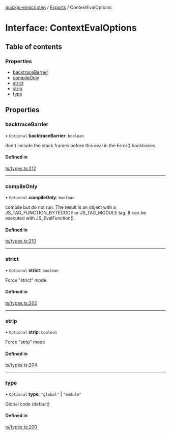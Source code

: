 [quickjs-emscripten](../README.md) / [Exports](../modules.md) / ContextEvalOptions

# Interface: ContextEvalOptions

## Table of contents

### Properties

- [backtraceBarrier](ContextEvalOptions.md#backtracebarrier)
- [compileOnly](ContextEvalOptions.md#compileonly)
- [strict](ContextEvalOptions.md#strict)
- [strip](ContextEvalOptions.md#strip)
- [type](ContextEvalOptions.md#type)

## Properties

### backtraceBarrier

• `Optional` **backtraceBarrier**: `boolean`

don't include the stack frames before this eval in the Error() backtraces

#### Defined in

[ts/types.ts:212](https://github.com/justjake/quickjs-emscripten/blob/master/ts/types.ts#L212)

___

### compileOnly

• `Optional` **compileOnly**: `boolean`

compile but do not run. The result is an object with a
JS_TAG_FUNCTION_BYTECODE or JS_TAG_MODULE tag. It can be executed
with JS_EvalFunction().

#### Defined in

[ts/types.ts:210](https://github.com/justjake/quickjs-emscripten/blob/master/ts/types.ts#L210)

___

### strict

• `Optional` **strict**: `boolean`

Force "strict" mode

#### Defined in

[ts/types.ts:202](https://github.com/justjake/quickjs-emscripten/blob/master/ts/types.ts#L202)

___

### strip

• `Optional` **strip**: `boolean`

Force "strip" mode

#### Defined in

[ts/types.ts:204](https://github.com/justjake/quickjs-emscripten/blob/master/ts/types.ts#L204)

___

### type

• `Optional` **type**: ``"global"`` \| ``"module"``

Global code (default)

#### Defined in

[ts/types.ts:200](https://github.com/justjake/quickjs-emscripten/blob/master/ts/types.ts#L200)
